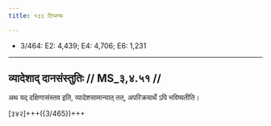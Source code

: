 ```yaml
---
title: १३३ टिप्पण्यः

---
```

- 3/464: E2: 4,439; E4: 4,706; E6: 1,231

____________________________________________


## व्यादेशाद् दानसंस्तुतिः // MS_३,४.५१ //

अथ यद् दक्षिणासंस्तव इति, व्यादेशसामान्यात् तत्, अपरिक्रयार्थे ऽपि भविष्यतीति।


[३४२]+++({3/465})+++

